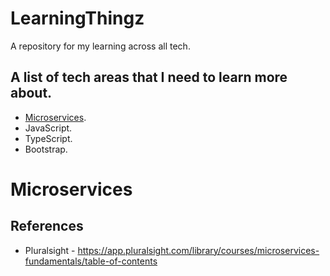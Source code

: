 # LearningThingz
A repository for my learning across all tech.

## A list of tech areas that I need to learn more about.
* [Microservices](#microservices).
* JavaScript.
* TypeScript.
* Bootstrap.

# <a name="microservices"></a>Microservices
## References
* Pluralsight - https://app.pluralsight.com/library/courses/microservices-fundamentals/table-of-contents


